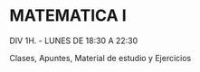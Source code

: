 # MATEMATICA I

DIV 1H. - LUNES DE 18:30 A 22:30

Clases, Apuntes, Material de estudio y Ejercicios
